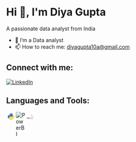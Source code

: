 # Hi 👋, I'm Diya Gupta
A passionate data analyst from India
- 🔭 I’m a Data analyst
- 📫 How to reach me: [diyagupta10a@gmail.com](mailto:diyagupta10a@gmail.com)
## Connect with me:
[![LinkedIn](https://img.shields.io/badge/LinkedIn-blue?style=for-the-badge&logo=linkedin)](https://www.linkedin.com/in/diya-gupta-45305a295/)
## Languages and Tools:
<img align="left" alt="Python" width="26px" src="https://raw.githubusercontent.com/github/explore/main/topics/python/python.png" />
<img align="left" alt="PowerBI" width="26px" src="https://raw.githubusercontent.com/microsoft/PowerBI-Icons/main/SVG/Power-BI.svg" />
<img align="left" alt="MySQL" width="26px" src="https://raw.githubusercontent.com/github/explore/main/topics/mysql/mysql.png" />
